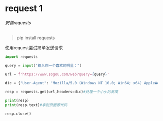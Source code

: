 # request 1
###### 安装requests  
> pip install requests  
>
使用request尝试简单发送请求
```python
import requests

query = input("输入你一个喜欢的明星：")

url = f'https://www.sogou.com/web?query={query}'

dic = {"User-Agent": "Mozilla/5.0 (Windows NT 10.0; Win64; x64) AppleWebKit/537.36 (KHTML, like Gecko) Chrome/103.0.5060.114 Safari/537.36 Edg/103.0.1264.49"}

resp = requests.get(url,headers=dic)#处理一个小小的反爬

print(resp)
print(resp.text)#拿到页面源代码

resp.close()
```

